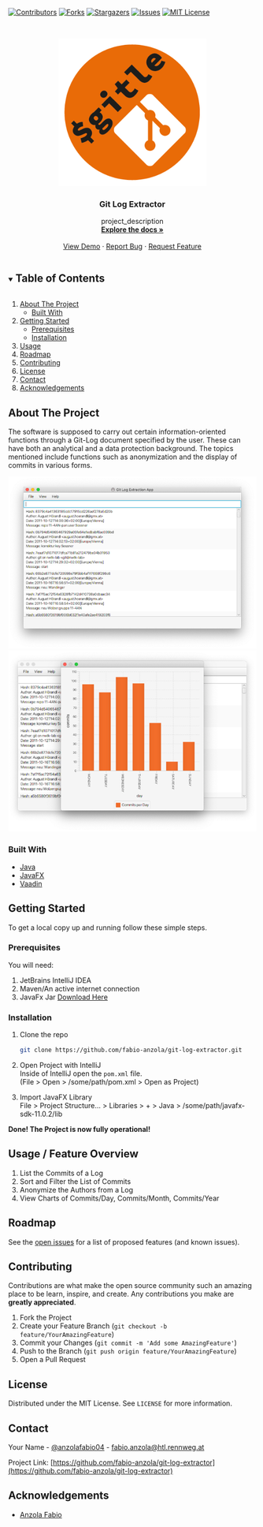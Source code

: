 <!--
*** Thanks for checking out the Best-README-Template. If you have a suggestion
*** that would make this better, please fork the repo and create a pull request
*** or simply open an issue with the tag "enhancement".
*** Thanks again! Now go create something AMAZING! :D
***
***
***
*** To avoid retyping too much info. Do a search and replace for the following:
*** fabio-anzola, git-log-extractor, anzolafabio04, fabio.anzola@htl.rennweg.at, Git Log Extractor, project_description
-->



<!-- PROJECT SHIELDS -->
<!--
*** I'm using markdown "reference style" links for readability.
*** Reference links are enclosed in brackets [ ] instead of parentheses ( ).
*** See the bottom of this document for the declaration of the reference variables
*** for contributors-url, forks-url, etc. This is an optional, concise syntax you may use.
*** https://www.markdownguide.org/basic-syntax/#reference-style-links
-->
[![Contributors][contributors-shield]][contributors-url]
[![Forks][forks-shield]][forks-url]
[![Stargazers][stars-shield]][stars-url]
[![Issues][issues-shield]][issues-url]
[![MIT License][license-shield]][license-url]



<!-- PROJECT LOGO -->
<br />
<p align="center">
  <a href="https://github.com/fabio-anzola/git-log-extractor">
    <img src="https://github.com/fabio-anzola/git-log-extractor/blob/master/src/main/resources/icon.png?raw=true" alt="Logo" width="300" height="300">
  </a>

  <h3 align="center">Git Log Extractor</h3>

  <p align="center">
    project_description
    <br />
    <a href="https://github.com/fabio-anzola/git-log-extractor/tree/master/project-documents"><strong>Explore the docs »</strong></a>
    <br />
    <br />
    <a href="https://github.com/fabio-anzola/git-log-extractor">View Demo</a>
    ·
    <a href="https://github.com/fabio-anzola/git-log-extractor/issues">Report Bug</a>
    ·
    <a href="https://github.com/fabio-anzola/git-log-extractor/issues">Request Feature</a>
  </p>
</p>



<!-- TABLE OF CONTENTS -->
<details open="open">
  <summary><h2 style="display: inline-block">Table of Contents</h2></summary>
  <ol>
    <li>
      <a href="#about-the-project">About The Project</a>
      <ul>
        <li><a href="#built-with">Built With</a></li>
      </ul>
    </li>
    <li>
      <a href="#getting-started">Getting Started</a>
      <ul>
        <li><a href="#prerequisites">Prerequisites</a></li>
        <li><a href="#installation">Installation</a></li>
      </ul>
    </li>
    <li><a href="#usage">Usage</a></li>
    <li><a href="#roadmap">Roadmap</a></li>
    <li><a href="#contributing">Contributing</a></li>
    <li><a href="#license">License</a></li>
    <li><a href="#contact">Contact</a></li>
    <li><a href="#acknowledgements">Acknowledgements</a></li>
  </ol>
</details>



<!-- ABOUT THE PROJECT -->
## About The Project

The software is supposed to carry out certain information-oriented functions through a Git-Log document specified by the user. These can have both an analytical and a data protection background. The topics mentioned include functions such as anonymization and the display of commits in various forms.

![ListView](https://github.com/fabio-anzola/git-log-extractor/blob/master/project-documents/fx_screenshot01.png?raw=true)
![ChartView](https://github.com/fabio-anzola/git-log-extractor/blob/master/project-documents/fx_screenshot02.png?raw=true)


### Built With

* [Java](https://www.java.com)
* [JavaFX](https://openjfx.io)
* [Vaadin](https://vaadin.com/)



<!-- GETTING STARTED -->
## Getting Started

To get a local copy up and running follow these simple steps.

### Prerequisites

You will need:  
1. JetBrains IntelliJ IDEA
2. Maven/An active internet connection
3. JavaFx Jar [Download Here](https://gluonhq.com/products/javafx/)

### Installation

1. Clone the repo
   ```sh
   git clone https://github.com/fabio-anzola/git-log-extractor.git
   ```

2. Open Project with IntelliJ  
  Inside of IntelliJ open the `pom.xml` file.   
  (File > Open > /some/path/pom.xml > Open as Project)

3. Import JavaFX Library  
  File > Project Structure... > Libraries > + > Java > /some/path/javafx-sdk-11.0.2/lib

**Done! The Project is now fully operational!**

<!-- USAGE EXAMPLES -->
## Usage / Feature Overview

1. List the Commits of a Log
2. Sort and Filter the List of Commits
3. Anonymize the Authors from a Log
4. View Charts of Commits/Day, Commits/Month, Commits/Year

<!-- ROADMAP -->
## Roadmap

See the [open issues](https://github.com/fabio-anzola/git-log-extractor/issues) for a list of proposed features (and known issues).



<!-- CONTRIBUTING -->
## Contributing

Contributions are what make the open source community such an amazing place to be learn, inspire, and create. Any contributions you make are **greatly appreciated**.

1. Fork the Project
2. Create your Feature Branch (`git checkout -b feature/YourAmazingFeature`)
3. Commit your Changes (`git commit -m 'Add some AmazingFeature'`)
4. Push to the Branch (`git push origin feature/YourAmazingFeature`)
5. Open a Pull Request



<!-- LICENSE -->
## License

Distributed under the MIT License. See `LICENSE` for more information.



<!-- CONTACT -->
## Contact

Your Name - [@anzolafabio04](https://twitter.com/anzolafabio04) - fabio.anzola@htl.rennweg.at

Project Link: [https://github.com/fabio-anzola/git-log-extractor](https://github.com/fabio-anzola/git-log-extractor)



<!-- ACKNOWLEDGEMENTS -->
## Acknowledgements

* [Anzola Fabio](https://github.com/fabio-anzola)






<!-- MARKDOWN LINKS & IMAGES -->
<!-- https://www.markdownguide.org/basic-syntax/#reference-style-links -->
[contributors-shield]: https://img.shields.io/github/contributors/fabio-anzola/git-log-extractor.svg?style=for-the-badge
[contributors-url]: https://github.com/fabio-anzola/git-log-extractor/graphs/contributors
[forks-shield]: https://img.shields.io/github/forks/fabio-anzola/git-log-extractor.svg?style=for-the-badge
[forks-url]: https://github.com/fabio-anzola/git-log-extractor/network/members
[stars-shield]: https://img.shields.io/github/stars/fabio-anzola/git-log-extractor.svg?style=for-the-badge
[stars-url]: https://github.com/fabio-anzola/git-log-extractor/stargazers
[issues-shield]: https://img.shields.io/github/issues/fabio-anzola/git-log-extractor.svg?style=for-the-badge
[issues-url]: https://github.com/fabio-anzola/git-log-extractor/issues
[license-shield]: https://img.shields.io/github/license/fabio-anzola/git-log-extractor.svg?style=for-the-badge
[license-url]: https://github.com/fabio-anzola/git-log-extractor/blob/master/LICENSE